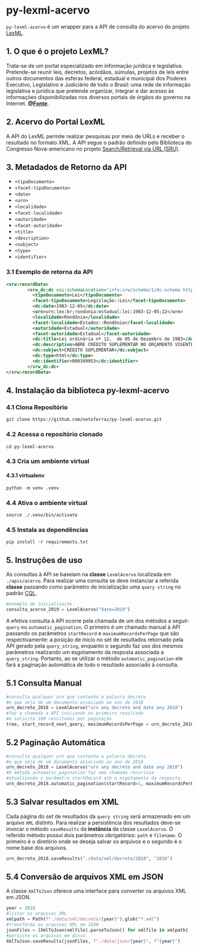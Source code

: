 # py-lexml-acervo

`py-lexml-acervo` é um wrapper para a API de consulta do acervo do projeto [LexML](https://www12.senado.leg.br/dados-abertos/conjuntos?grupo=legislacao&portal=legislativo).

## 1. O que é o projeto LexML?

Trata-se de um portal especializado em informação jurídica e legislativa. Pretende-se reunir leis, decretos, acórdãos, súmulas, projetos de leis entre outros documentos das esferas federal, estadual e municipal dos Poderes Executivo, Legislativo e Judiciário de todo o Brasil: uma rede de informação legislativa e jurídica que pretende organizar, integrar e dar acesso às informações disponibilizadas nos diversos portais de órgãos do governo na Internet. <strong>@[Fonte](https://projeto.lexml.gov.br/documentacao/destaques-lexml#o-que-lexml)</strong>.

## 2. Acervo do Portal LexML

A API do LexML permite realizar pesquisas por meio de URLs e receber o resultado no formato XML. A API segue o padrão definido pelo Biblioteca do Congresso Nova-americano no projeto [Search/Retrieval via URL (SRU)](http://www.loc.gov/standards/sru/).

## 3. Metadados de Retorno da API

- `<tipoDocumento>`
- `<facet-tipoDocumento>`
- `<date>`
- `<urn>`
- `<localidade>`
- `<facet-localidade>`
- `<autoridade>`
- `<facet-autoridade>`
- `<title>`
- `<description>`
- `<subject>`
- `<type>`
- `<identifier>`

### 3.1 Exemplo de retorna da API
```xml
<srw:recordData>
        <srw_dc:dc xsi:schemaLocation="info:srw/schema/1/dc-schema http://www.loc.gov/z3950/agency/zing/srw/dc-schema.xsd">
          <tipoDocumento>Lei</tipoDocumento>
          <facet-tipoDocumento>Legislação::Lei</facet-tipoDocumento>
          <dc:date>1983-12-05</dc:date>
          <urn>urn:lex:br;rondonia:estadual:lei:1983-12-05;12</urn>
          <localidade>Rondônia</localidade>
          <facet-localidade>Estados::Rondônia</facet-localidade>
          <autoridade>Estadual</autoridade>
          <facet-autoridade>Estadual</facet-autoridade>
          <dc:title>Lei ordinária nº 12,  de 05 de Dezembro de 1983</dc:title>
          <dc:description>ABRE CRÉDITO SUPLEMENTAR NO ORÇAMENTO VIGENTE.</dc:description>
          <dc:subject>CRÉDITO SUPLEMENTAR</dc:subject>
          <dc:type>html</dc:type>
          <dc:identifier>000349953</dc:identifier>
        </srw_dc:dc>
</srw:recordData>
```

## 4. Instalação da biblioteca py-lexml-acervo
### 4.1 Clona Repositório
`git clone https://github.com/netoferraz/py-lexml-acervo.git`<br>
### 4.2 Acessa o repositório clonado
`cd py-lexml-acervo`
### 4.3 Cria um ambiente virtual
#### 4.3.1 virtualenv
`python -m venv .venv`
### 4.4 Ativa o ambiente virtual
`source ./.venv/bin/activate`
### 4.5 Instala as dependências
`pip install -r requirements.txt`

## 5. Instruções de uso
As consultas à API se baseiam na <strong>classe</strong> `LexmlAcervo` localizada em `./apis/acervo`. Para realizar uma consulta se deve instanciar a referida <strong>classe</strong> passando como parâmetro de inicialização uma `query string` no padrão [CQL](https://www.loc.gov/standards/sru/cql/spec.html).

```python
#exemplo de inicialização
consulta_acervo_2019 = LexmlAcervo("date=2019")
```
A efetiva consulta à API ocorre pela chamada de um dos métodos a seguir: `query` ou `automatic_pagination`. O primeiro é um chamado manual à API passando os parâmetros `startRecord` e `maximumRecordsPerPage` que são respectivamente: a posição de início no set de resultados retornado pela API gerado pela `query_string`, enquanto o segundo faz uso dos mesmos parâmetros realizando um esgotamento da resposta associada a `query_string`. Portanto, ao se utilizar o método `automatic_pagination` ele fará a paginação automática de todo o resultado associado à consulta.


## 5.1 Consulta Manual
```python
#consulta qualquer urn que contenha a palavra decreto
#e que seja de um documento associado ao ano de 2018
urn_decreto_2018 = LexmlAcervo("urn any decreto and date any 2018")
#faz a chamada a API iniciando no primeiro resultado
#e solicita 100 resultados por paginação
tree, start_record_next_query, maximumRecordsPerPage = urn_decreto_2018.query(startRecord=1, maximumRecordsPerPage=100)
```

## 5.2 Paginação Automática
```python
#consulta qualquer urn que contenha a palavra decreto
#e que seja de um documento associado ao ano de 2018
urn_decreto_2018 = LexmlAcervo("urn any decreto and date any 2018")
#O método automatic_pagination faz uma chamada recursiva
#atualizando o parâmetro startRecord até o esgotamento da resposta.
urn_decreto_2018.automatic_pagination(startRecord=1, maximumRecordsPerPage=100)
```

## 5.3 Salvar resultados em XML
Cada página do set de resultados da `query string` será armazenado em um arquivo `XML` distinto. Para
realizar a persistência dos resultados deve-se invocar o método `saveResults` da **instância** da classe `LexmlAcervo`. O referido método possui dois parâmetros obrigatórios: `path` e `filename`. O primeiro é o diretório onde se deseja salvar os arquivos e o segundo é o nome base dos arquivos.
```python
urn_decreto_2018.saveResults("./data/xml/decreto/2018", "2018")
```

## 5.4 Conversão de arquivos XML em JSON
A classe `XmlToJson` oferece uma interface para converter os arquivos XML em JSON.
```python
year = 2018
#listar os arquivos XML
xmlpath = Path(f"./data/xml/decreto/{year}").glob("*.xml")
#transforma os arquivos XML em JSON
jsonFiles = [XmlToJson(xmlfile).parseToJson() for xmlfile in xmlpath]
#persiste os arquivos em disco.
XmlToJson.saveResults(jsonFiles, f"./data/json/{year}", f"{year}")
```